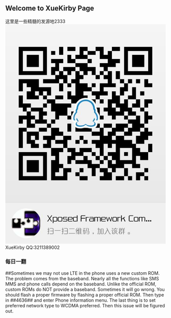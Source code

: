## Welcome to XueKirby Page

这里是一些精髓的发源地2333
![加入Xposed交流群](images/qun.jpg)
XueKirby QQ:3211389002

### 每日一翻
##Sometimes we may not use LTE in the phone uses a new custom ROM. The problem comes from the baseband. Nearly all the functions like SMS MMS and phone calls depend on the baseband. Unlike the official ROM, custom ROMs do NOT provide a baseband. Sometimes it will go wrong. You should flash a proper firmware by flashing a proper official ROM. Then type in *#*#4636#*#* and enter Phone information menu. The last thing is to set preferred network type to WCDMA preferred. Then this issue will be figured out.